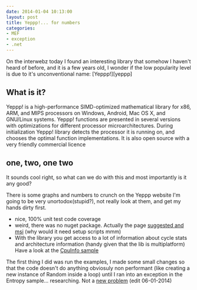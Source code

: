 ```yaml
---
date: 2014-01-04 10:13:00
layout: post
title: Yeppp!... for numbers
categories:
- MEF
- exception
- .net
---
```


On the interwebz today I found an interesting library that somehow I haven't heard of before, and it is a few years old, 
I wonder if the low popularity level is due to it's unconventional name: [Yeppp!][yeppp]

## What is it?

Yeppp! is a high-performance SIMD-optimized mathematical library for x86, ARM, and MIPS processors on Windows, Android, 
Mac OS X, and GNU/Linux systems. Yeppp! functions are presented in several versions with optimizations for different 
processor microarchitectures. During initialization Yeppp! library detects the processor it is running on, and chooses 
the optimal function implementations. It is also open source with a very friendly commercial licence

## one, two, one two

It sounds cool right, so what can we do with this and most importantly is it any good? 

There is some  graphs and numbers to crunch on the Yeppp website I'm going to be very unortodox(stupid?), not really look at them, and get my hands dirty first.

- nice, 100% unit test code coverage
- weird, there was no nuget package. Actually the page [suggested and msi][msi] (why would it need setup scripts mmm)
- With the library you get access to a lot of information about cycle stats and architecture information (handy given that the lib is multiplatform) Have a look at the [CpuInfo sample][cpu-info]


The first thing I did was run the examples, I made some small changes so that the code doesn't do anything obviosuly non performant (like creating a new instance of Random inside a loop) until I ran into an exception in the Entropy sample... researching. Not a [new problem][data-ex] (edit 06-01-2014)


[yep]:[http://yeppp.info]
[msi]:[http://docs.yeppp.info/cs/index.html]
[cpu-info]:[http://docs.yeppp.info/cs/_cpu_info_8cs-example.html]
[data-ex]:[https://groups.google.com/forum/#!topic/yeppp-discuss/Jo2i0SpXq2c]
